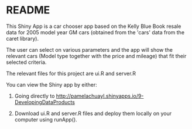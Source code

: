 README
===================

This Shiny App is a car chooser app based on the Kelly Blue Book resale data for 2005 model year GM cars (obtained from the 'cars' data from the caret library).

The user can select on various parameters and the app will show the relevant cars (Model type together with the price and mileage) that fit their selected criteria.

The relevant files for this project are ui.R and server.R

You can view the Shiny app by either:
1) Going directly to http://pamelachuayl.shinyapps.io/9-DevelopingDataProducts

2) Download ui.R and server.R files and deploy them locally on your computer using runApp().
